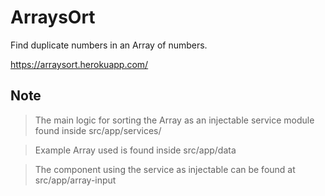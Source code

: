 # ArraysOrt

Find duplicate numbers in an Array of numbers.

https://arraysort.herokuapp.com/

## Note

> The main logic for sorting the Array as an injectable service module found
> inside src/app/services/

> Example Array used is found inside src/app/data

> The component using the service as injectable can be found at src/app/array-input

